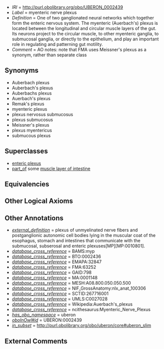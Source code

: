  * *IRI* = http://purl.obolibrary.org/obo/UBERON_0002439
 * *Label* = myenteric nerve plexus
 * *Definition* = One of two ganglionated neural networks which together form the enteric nervous system. The myenteric (Auerbach's) plexus is located between the longitudinal and circular muscle layers of the gut. Its neurons project to the circular muscle, to other myenteric ganglia, to submucosal ganglia, or directly to the epithelium, and play an important role in regulating and patterning gut motility.
 * *Comment* = AO notes: note that FMA uses Meissner's plexus as a synonym, rather than separate class

## Synonyms

 * Auberbach plexus
 * Auberbach's plexus
 * Auberbachs plexus
 * Auerbach's plexus
 * Remak's plexus
 * myenteric plexus
 * plexus nervosus submucosus
 * plexus submucosus
 * Meissner's plexus
 * plexus myentericus
 * submucous plexus

## Superclasses

 * [enteric plexus](../../UBERON/29/UBERON_0000429.md)
 * [part_of](../../BFO/50/BFO_0000050.md) some [muscle layer of intestine](../../UBERON/67/UBERON_0012367.md)

## Equivalencies


## Other Logical Axioms


## Other Annotations

 * *[external_definition](../../UBPROP/01/UBPROP_0000001.md)* = plexus of unmyelinated nerve fibers and postganglionic autonomic cell bodies lying in the muscular coat of the esophagus, stomach and intestines that communicate with the submucosal, subserosal and enteric plexuses[MP][MP:0010801].
 * *[database_cross_reference](../../ef/oboInOwl#hasDbXref.md)* = BAMS:myp
 * *[database_cross_reference](../../ef/oboInOwl#hasDbXref.md)* = BTO:0002436
 * *[database_cross_reference](../../ef/oboInOwl#hasDbXref.md)* = EMAPA:32847
 * *[database_cross_reference](../../ef/oboInOwl#hasDbXref.md)* = FMA:63252
 * *[database_cross_reference](../../ef/oboInOwl#hasDbXref.md)* = GAID:798
 * *[database_cross_reference](../../ef/oboInOwl#hasDbXref.md)* = MA:0001148
 * *[database_cross_reference](../../ef/oboInOwl#hasDbXref.md)* = MESH:A08.800.050.050.500
 * *[database_cross_reference](../../ef/oboInOwl#hasDbXref.md)* = NIF_GrossAnatomy:nlx_anat_100306
 * *[database_cross_reference](../../ef/oboInOwl#hasDbXref.md)* = SCTID:267716001
 * *[database_cross_reference](../../ef/oboInOwl#hasDbXref.md)* = UMLS:C0027028
 * *[database_cross_reference](../../ef/oboInOwl#hasDbXref.md)* = Wikipedia:Auerbach's_plexus
 * *[database_cross_reference](../../ef/oboInOwl#hasDbXref.md)* = ncithesaurus:Myenteric_Nerve_Plexus
 * *[has_obo_namespace](../../ce/oboInOwl#hasOBONamespace.md)* = uberon
 * *[oboInOwl#id](../../id/oboInOwl#id.md)* = UBERON:0002439
 * *[in_subset](../../et/oboInOwl#inSubset.md)* = http://purl.obolibrary.org/obo/uberon/core#uberon_slim

## External Comments

